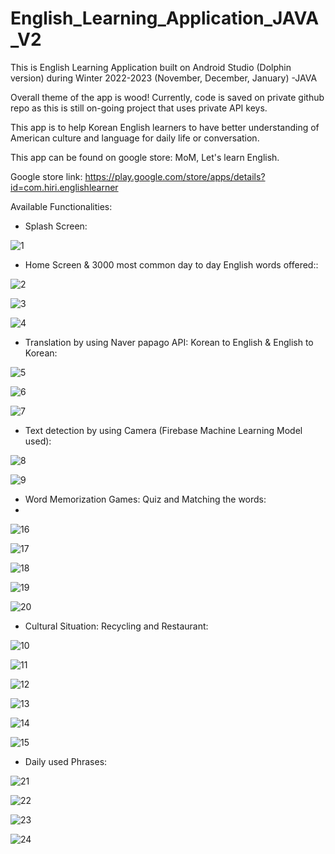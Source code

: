 # English_Learning_Application_JAVA_V2


This is English Learning Application built on Android Studio (Dolphin version) during Winter 2022-2023 (November, December, January) -JAVA

Overall theme of the app is wood! Currently, code is saved on private github repo as this is still on-going project that uses private API keys.

This app is to help Korean English learners to have better understanding of American culture and language for daily life or conversation.

This app can be found on google store: MoM, Let's learn English.

Google store link: https://play.google.com/store/apps/details?id=com.hiri.englishlearner

Available Functionalities:

- Splash Screen:

![1](https://user-images.githubusercontent.com/98497929/218026145-6576edf1-5503-4ecc-8e25-b42da20740b1.JPG)

- Home Screen & 3000 most common day to day English words offered::

![2](https://user-images.githubusercontent.com/98497929/218026171-3b6d20d4-c38f-43bb-92e7-de26785db7b9.JPG)

![3](https://user-images.githubusercontent.com/98497929/218026213-7beb3d6f-5c40-4cfc-93c5-6be5e3cbd1e2.JPG)

![4](https://user-images.githubusercontent.com/98497929/218026231-6879192f-11bc-47c1-9cf7-286051ff0384.JPG)

- Translation by using Naver papago API: Korean to English & English to Korean:

![5](https://user-images.githubusercontent.com/98497929/218026335-eb981cbf-3f04-4bbb-948a-389bdb3f0d74.JPG)

![6](https://user-images.githubusercontent.com/98497929/218026344-9eb463a7-8ae0-4bce-841b-d0feaf694954.JPG)

![7](https://user-images.githubusercontent.com/98497929/218026362-9eef7bad-49a1-4a6b-828a-3709b4985c96.JPG)

- Text detection by using Camera (Firebase Machine Learning Model used):

![8](https://user-images.githubusercontent.com/98497929/218026401-cd31eaeb-7e98-46f3-877c-6aa27adb61ab.JPG)

![9](https://user-images.githubusercontent.com/98497929/218026414-dd9006cf-730b-496f-9220-a57ea78c0324.JPG)

- Word Memorization Games: Quiz and Matching the words:
- 
![16](https://user-images.githubusercontent.com/98497929/218026571-54c9fd2a-65bc-4e62-833a-3a9c03d41788.JPG)

![17](https://user-images.githubusercontent.com/98497929/218026600-68a15524-a306-4832-a594-c7f921b57296.JPG)

![18](https://user-images.githubusercontent.com/98497929/218026619-e8a83f44-c88c-49f5-8152-0345de0a5e05.JPG)

![19](https://user-images.githubusercontent.com/98497929/218026635-155eff67-d17f-4178-b9bc-c24c13fd8367.JPG)

![20](https://user-images.githubusercontent.com/98497929/218026651-4490b03b-3493-4e64-81b6-473746cb8663.JPG)

- Cultural Situation: Recycling and Restaurant:

![10](https://user-images.githubusercontent.com/98497929/218026439-986d778f-78e8-4883-9045-e40f5aa30365.JPG)

![11](https://user-images.githubusercontent.com/98497929/218026450-eac282d7-9101-4269-ba6b-0533d0834719.JPG)

![12](https://user-images.githubusercontent.com/98497929/218026463-471447a4-6525-4a49-b110-13b76f0201ae.JPG)

![13](https://user-images.githubusercontent.com/98497929/218026476-1935c5f1-bd6b-4de7-a230-a70ad6bcc617.JPG)

![14](https://user-images.githubusercontent.com/98497929/218026494-68fc9796-854e-4981-9707-8d1bd298d70f.JPG)

![15](https://user-images.githubusercontent.com/98497929/218026529-56211fde-303b-4d74-add8-296b06c9fabe.JPG)

- Daily used Phrases: 

![21](https://user-images.githubusercontent.com/98497929/218026692-e776c419-e6b1-4517-80d9-b958e511d313.JPG)

![22](https://user-images.githubusercontent.com/98497929/218026709-3aa22f8f-5da8-4d79-a764-3f781d0e87e6.JPG)

![23](https://user-images.githubusercontent.com/98497929/218026724-ce4ea1a6-3794-4ecf-9b0d-ac54ade59fc5.JPG)

![24](https://user-images.githubusercontent.com/98497929/218026736-4b9ad081-b292-4ec3-acf7-ea0686fa5574.JPG)


